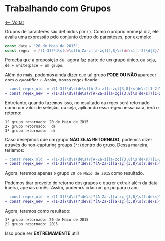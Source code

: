 # Trabalhando com Grupos
[<-- Voltar](/README.md)

Grupos de caracteres são definidos por `()`. Como o próprio nome já diz, ele avalia uma expressão pelo conjunto dentro do parenteses, por exemplo:

```js
const date = '20 de Maio de 2015';
const regex  = /[1-3]?\d\s(de\s)[A-Za-z][a-zç]{3,8}\s(de\s)[1-2]\d{3}/
```

Perceba que a preposição `de ` agora faz parte de um grupo único, ou seja, `de + whitespace = um grupo`.

Além do mais, podemos ainda dizer que tal grupo **PODE OU NÃO** aparecer com o quantifier `?`. Assim, nossa regex ficaria:

```diff
- const regex_old  = /[1-3]?\d\s(de\s)[A-Za-z][a-zç]{3,8}\s(de\s)[1-2]\d{3}/
+ const regex_new  = /[1-3]?\d\s(de\s)?[A-Za-z][a-zç]{3,8}\s(de\s)?[1-2]\d{3}/
```

Entretanto, quando fazemos isso, no resultado da regex será retornado como um valor de seleção, ou seja, aplicando essa regex nessa data, terá o retorno:

```
1º grupo retornado: 20 de Maio de 2015 
2º grupo retornado:  de 
3º grupo retornado:  de 
```

Caso desejamos que um grupo **NÃO SEJA RETORNADO**, podemos dizer através do non-capturing groups (`?:`) dentro do grupo. Dessa maneira, teriamos:

```diff
- const regex_old  = /[1-3]?\d\s(de\s)?[A-Za-z][a-zç]{3,8}\s(de\s)?[1-2]\d{3}/
+ const regex_new  = /[1-3]?\d\s(?:de\s)?[A-Za-z][a-zç]{3,8}\s(?:de\s)?[1-2]\d{3}/
```

Agora, teremos apenas o grupo `20 de Maio de 2015` como resultado.

Podemos tirar proveito do retorno dos grupos e querer extrair além da data inteira, apenas o mês. Assim, podemos criar um grupo para o ano:

```diff
- const regex_old  = /[1-3]?\d\s(?:de\s)?[A-Za-z][a-zç]{3,8}\s(?:de\s)?[1-2]\d{3}/
+ const regex_new  = /[1-3]?\d\s(?:de\s)?[A-Za-z][a-zç]{3,8}\s(?:de\s)?([1-2]\d{3})/
```
Agora, teremos como resultado:
```
1º grupo retornado: 20 de Maio de 2015 
2º grupo retornado: 2015
```

Isso pode ser **EXTREMAMENTE** útil!
